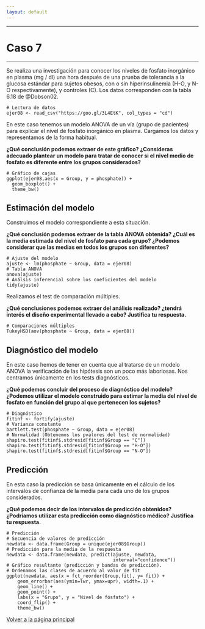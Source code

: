 ```yaml
---
layout: default
---
```


***
# Caso 7
***

Se realiza una investigación para conocer los niveles de fosfato inorgánico en plasma (mg / dl) una hora después de una prueba de tolerancia a la glucosa estándar para sujetos obesos, con o sin hiperinsulinemia (H-O, y N-O respectivamente), y controles (C). Los datos corresponden con la tabla 6.18 de @Dobson02.

```
# Lectura de datos
ejer08 <- read_csv("https://goo.gl/3L4EtK", col_types = "cd")
```

En este caso tenemos un modelo ANOVA de un vía (grupo de pacientes) para explicar el nivel de fosfato inorgánico en plasma. Cargamos los datos y representamos de la forma habitual. 

**¿Qué conclusión podemos extraer de este gráfico? ¿Consideras adecuado plantear un modelo para tratar de conocer si el nivel medio de fosfato es diferente entre los grupos considerados?**

```
# Gráfico de cajas
ggplot(ejer08,aes(x = Group, y = phosphate)) + 
  geom_boxplot() + 
  theme_bw()
```

## Estimación del modelo

Construimos el modelo correspondiente a esta situación. 

**¿Qué conclusión podemos extraer de la tabla ANOVA obtenida? ¿Cuál es la media estimada del nivel de fosfato para cada grupo? ¿Podemos considerar que las medias en todos los grupos son diferentes?** 

```
# Ajuste del modelo
ajuste <- lm(phosphate ~ Group, data = ejer08)
# Tabla ANOVA
anova(ajuste)
# Análsis inferencial sobre los coeficientes del modelo
tidy(ajuste)
```

Realizamos el test de comparación múltiples. 

**¿Qué conclusiones podemos extraer del análisis realizado? ¿tendrá interés el diseño experimental llevado a cabo? Justifica tu respuesta.**

```
# Comparaciones múltiples
TukeyHSD(aov(phosphate ~ Group, data = ejer08))
```

## Diagnóstico del modelo

En este caso hemos de tener en cuenta que al tratarse de un modelo ANOVA la verificación de las hipótesis son un poco más laboriosas. Nos centramos únicamente en los tests diagnósticos. 

**¿Qué podemos concluir del proceso de diagnóstico del modelo? ¿Podemos utilizar el modelo construido para estimar la media del nivel de fosfato en función del grupo al que pertenecen los sujetos?**

```
# Diagnóstico
fitinf <- fortify(ajuste)
# Varianza constante
bartlett.test(phosphate ~ Group, data = ejer08)
# Normalidad (Obtenemos los pvalores del test de normalidad)
shapiro.test(fitinf$.stdresid[fitinf$Group == "C"])
shapiro.test(fitinf$.stdresid[fitinf$Group == "H-O"])
shapiro.test(fitinf$.stdresid[fitinf$Group == "N-O"])
```

## Predicción

En esta caso la predicción se basa únicamente en el cálculo de los intervalos de confianza de la media para cada uno de los grupos considerados. 

**¿Qué podemos decir de los intervalos de predicción obtenidos? ¿Podríamos utilizar esta predicción como diagnóstico médico? Justifica tu respuesta.**

```
# Predicción
# Secuencia de valores de predicción
newdata <- data.frame(Group = unique(ejer08$Group))
# Predicción para la media de la respuesta
newdata <- data.frame(newdata, predict(ajuste, newdata, 
                                       interval="confidence")) 
# Gráfico resultante (predicción y bandas de predicción). 
# Ordenamos las clases de acuerdo al valor de fit
ggplot(newdata, aes(x = fct_reorder(Group,fit), y= fit)) + 
    geom_errorbar(aes(ymin=lwr, ymax=upr), width=.1) +
    geom_line() +
    geom_point() +
    labs(x = "Grupo", y = "Nivel de fósfato") +
    coord_flip() +
    theme_bw()
```


[Volver a la página principal](https://jmsocuellamos.github.io)
